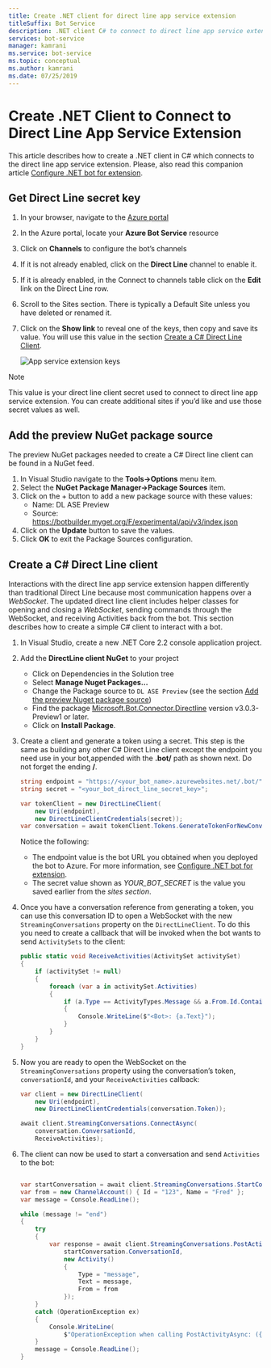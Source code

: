 ```yaml
---
title: Create .NET client for direct line app service extension
titleSuffix: Bot Service
description: .NET client C# to connect to direct line app service extension
services: bot-service
manager: kamrani
ms.service: bot-service
ms.topic: conceptual
ms.author: kamrani
ms.date: 07/25/2019
---
```


# Create .NET Client to Connect to Direct Line App Service Extension

This article describes how to create a .NET client in C# which connects to the direct line app service extension.
Please, also read this companion article [Configure .NET bot for extension](bot-service-channel-directline-extension-net-bot.md).

## Get Direct Line secret key

1. In your browser, navigate to the [Azure portal](https://portal.azure.com/)
1. In the Azure portal, locate your **Azure Bot Service** resource
1. Click on **Channels** to configure the bot’s channels
1. If it is not already enabled, click on the **Direct Line** channel to enable it.
1. If it is already enabled, in the Connect to channels table click on the **Edit** link on the Direct Line row.
1. Scroll to the Sites section. There is typically a Default Site unless you have deleted or renamed it.
1. Click on the **Show link** to reveal one of the keys, then copy and save its value. You will use this value in the section [Create a C# Direct Line Client](#create-a-c-direct-line-client).

    ![App service extension keys](./media/channels/direct-line-extension-extension-keys-net-client.png)

> [!NOTE]
> This value is your direct line client secret used to connect to direct
line app service extension. You can create additional sites if you’d like and use
those secret values as well.

## Add the preview NuGet package source

The preview NuGet packages needed to create a C# Direct line client can be found in a NuGet feed.

1. In Visual Studio navigate to the **Tools->Options** menu item.
1. Select the **NuGet Package Manager->Package Sources** item.
1. Click on the + button to add a new package source with these values:
    - Name: DL ASE Preview
    - Source: https://botbuilder.myget.org/F/experimental/api/v3/index.json
1. Click on the **Update** button to save the values.
1. Click **OK** to exit the Package Sources configuration.

## Create a C# Direct Line client

Interactions with the direct line app service extension happen differently than traditional Direct Line because most communication happens over a *WebSocket*. The updated direct line client includes helper classes for opening and closing a *WebSocket*, sending commands through the WebSocket, and receiving Activities back from the bot. This section describes how to create a simple C# client to interact with a bot.

1. In Visual Studio, create a new .NET Core 2.2 console application project.
1. Add the **DirectLine client NuGet** to your project
    - Click on Dependencies in the Solution tree
    - Select **Manage Nuget Packages...**
    - Change the Package source to `DL ASE Preview` (see the section [Add the preview Nuget package source](#add-the-preview-nuget-package-source))
    - Find the package [Microsoft.Bot.Connector.Directline](https://www.nuget.org/packages/Microsoft.Bot.Connector.DirectLine/3.0.3-Preview1) version v3.0.3-Preview1 or later.
    - Click on **Install Package**.
1. Create a client and generate a token using a secret. This step is the same as building any other C# Direct Line client except the endpoint you need use in your bot,appended with the **.bot/** path as shown next. Do not forget the ending **/**.

    ```csharp
    string endpoint = "https://<your_bot_name>.azurewebsites.net/.bot/";
    string secret = "<your_bot_direct_line_secret_key>";

    var tokenClient = new DirectLineClient(
        new Uri(endpoint),
        new DirectLineClientCredentials(secret));
    var conversation = await tokenClient.Tokens.GenerateTokenForNewConversationAsync();
    ```

    Notice the following:
    - The endpoint value is the bot URL you obtained when you deployed the bot to Azure.  For more information, see [Configure .NET bot for extension](bot-service-channel-directline-extension-net-bot.md).
    - The secret value shown as *YOUR_BOT_SECRET* is the value you saved earlier from the *sites section*.

1. Once you have a conversation reference from generating a token, you can use this conversation ID to open a WebSocket with the new `StreamingConversations` property on the `DirectLineClient`. To do this you need to create a callback that will be invoked when the bot wants to send `ActivitySets` to the client:

    ```csharp
    public static void ReceiveActivities(ActivitySet activitySet)
    {
        if (activitySet != null)
        {
            foreach (var a in activitySet.Activities)
            {
                if (a.Type == ActivityTypes.Message && a.From.Id.Contains("bot"))
                {
                    Console.WriteLine($"<Bot>: {a.Text}");
                }
            }
        }
    }
    ```

1. Now you are ready to open the WebSocket on the `StreamingConversations` property using the conversation’s token, `conversationId`, and your `ReceiveActivities` callback:

    ```csharp
    var client = new DirectLineClient(
        new Uri(endpoint),
        new DirectLineClientCredentials(conversation.Token));

    await client.StreamingConversations.ConnectAsync(
        conversation.ConversationId,
        ReceiveActivities);
    ```

1. The client can now be used to start a conversation and send `Activities` to the bot:

    ```csharp

    var startConversation = await client.StreamingConversations.StartConversationAsync();
    var from = new ChannelAccount() { Id = "123", Name = "Fred" };
    var message = Console.ReadLine();

    while (message != "end")
    {
        try
        {
            var response = await client.StreamingConversations.PostActivityAsync(
                startConversation.ConversationId,
                new Activity()
                {
                    Type = "message",
                    Text = message,
                    From = from
                });
        }
        catch (OperationException ex)
        {
            Console.WriteLine(
                $"OperationException when calling PostActivityAsync: ({ex.StatusCode})");
        }
        message = Console.ReadLine();
    }
    ```
